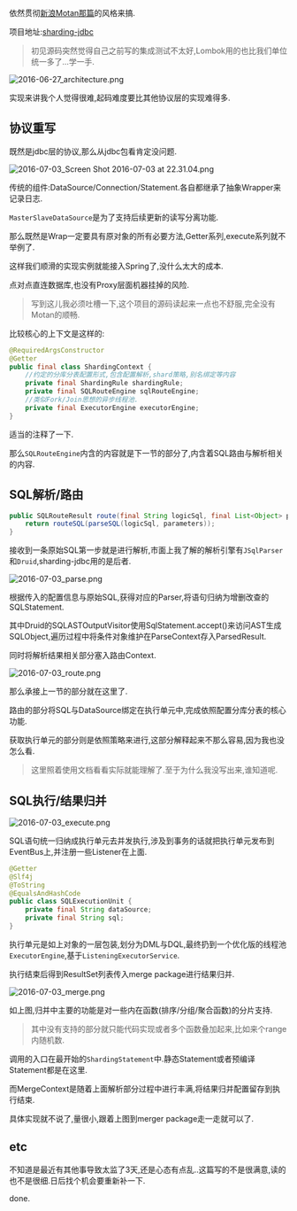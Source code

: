 依然贯彻[新浪Motan那篇](http://www.slahser.com/2016/05/28/新浪的RPC框架Motan源码解读/)的风格来搞. 

项目地址:[sharding-jdbc](https://github.com/dangdangdotcom/sharding-jdbc) 

> 初见源码突然觉得自己之前写的集成测试不太好,Lombok用的也比我们单位统一多了...学一手. 

![2016-06-27_architecture.png](https://o4dyfn0ef.qnssl.com/image/2016-06-27_architecture.png?imageView2/2/h/300) 

实现来讲我个人觉得很难,起码难度要比其他协议层的实现难得多. 

## 协议重写 

既然是jdbc层的协议,那么从jdbc包看肯定没问题. 

![2016-07-03_Screen Shot 2016-07-03 at 22.31.04.png](https://o4dyfn0ef.qnssl.com/image/2016-07-03_Screen%20Shot%202016-07-03%20at%2022.31.04.png?imageView2/2/h/300) 

传统的组件:DataSource/Connection/Statement.各自都继承了抽象Wrapper来记录日志. 

`MasterSlaveDataSource`是为了支持后续更新的读写分离功能. 

那么既然是Wrap一定要具有原对象的所有必要方法,Getter系列,execute系列就不举例了. 

这样我们顺滑的实现实例就能接入Spring了,没什么太大的成本. 

点对点直连数据库,也没有Proxy层面机器挂掉的风险. 

> 写到这儿我必须吐槽一下,这个项目的源码读起来一点也不舒服,完全没有Motan的顺畅. 

比较核心的上下文是这样的: 

```java 
@RequiredArgsConstructor
@Getter
public final class ShardingContext {
    //约定的分库分表配置形式,包含配置解析,shard策略,别名绑定等内容
    private final ShardingRule shardingRule; 
    private final SQLRouteEngine sqlRouteEngine;
    //类似Fork/Join思想的异步线程池. 
    private final ExecutorEngine executorEngine;
}
``` 

适当的注释了一下. 

那么`SQLRouteEngine`内含的内容就是下一节的部分了,内含着SQL路由与解析相关的内容. 

## SQL解析/路由 

```java 
public SQLRouteResult route(final String logicSql, final List<Object> parameters) throws SQLParserException {
    return routeSQL(parseSQL(logicSql, parameters));
}
``` 

接收到一条原始SQL第一步就是进行解析,市面上我了解的解析引擎有`JSqlParser`和`Druid`,sharding-jdbc用的是后者. 

![2016-07-03_parse.png](https://o4dyfn0ef.qnssl.com/image/2016-07-03_parse.png?imageView2/2/h/300) 

根据传入的配置信息与原始SQL,获得对应的Parser,将语句归纳为增删改查的SQLStatement. 

其中Druid的SQLASTOutputVisitor使用SqlStatement.accept()来访问AST生成SQLObject,遍历过程中将条件对象维护在ParseContext存入ParsedResult. 

同时将解析结果相关部分塞入路由Context. 

![2016-07-03_route.png](https://o4dyfn0ef.qnssl.com/image/2016-07-03_route.png?imageView2/2/h/300) 

那么承接上一节的部分就在这里了. 

路由的部分将SQL与DataSource绑定在执行单元中,完成依照配置分库分表的核心功能. 

获取执行单元的部分则是依照策略来进行,这部分解释起来不那么容易,因为我也没怎么看. 

> 这里照着使用文档看看实际就能理解了.至于为什么我没写出来,谁知道呢. 

## SQL执行/结果归并 

![2016-07-03_execute.png](https://o4dyfn0ef.qnssl.com/image/2016-07-03_execute.png?imageView2/2/h/300) 

SQL语句统一归纳成执行单元去并发执行,涉及到事务的话就把执行单元发布到EventBus上,并注册一些Listener在上面. 

```java
@Getter
@Slf4j
@ToString
@EqualsAndHashCode
public class SQLExecutionUnit {
    private final String dataSource;
    private final String sql;
}
``` 

执行单元是如上对象的一层包装,划分为DML与DQL,最终扔到一个优化版的线程池`ExecutorEngine`,基于`ListeningExecutorService`. 

执行结束后得到ResultSet列表传入merge package进行结果归并. 

![2016-07-03_merge.png](https://o4dyfn0ef.qnssl.com/image/2016-07-03_merge.png?imageView2/2/h/300) 

如上图,归并中主要的功能是对一些内在函数(排序/分组/聚合函数)的分片支持. 

> 其中没有支持的部分就只能代码实现或者多个函数叠加起来,比如来个range内随机数.    

调用的入口在最开始的`ShardingStatement`中.静态Statement或者预编译Statement都是在这里.  

而MergeContext是随着上面解析部分过程中进行丰满,将结果归并配置留存到执行结束. 

具体实现就不说了,量很小,跟着上图到merger package走一走就可以了. 

## etc 

不知道是最近有其他事导致太监了3天,还是心态有点乱..这篇写的不是很满意,读的也不是很细.日后找个机会要重新补一下. 

done. 







